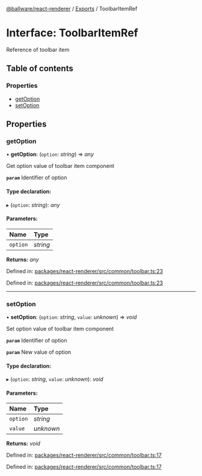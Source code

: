 [@ballware/react-renderer](../README.md) / [Exports](../modules.md) / ToolbarItemRef

# Interface: ToolbarItemRef

Reference of toolbar item

## Table of contents

### Properties

- [getOption](toolbaritemref.md#getoption)
- [setOption](toolbaritemref.md#setoption)

## Properties

### getOption

• **getOption**: (`option`: *string*) => *any*

Get option value of toolbar item component

**`param`** Identifier of option

#### Type declaration:

▸ (`option`: *string*): *any*

#### Parameters:

Name | Type |
:------ | :------ |
`option` | *string* |

**Returns:** *any*

Defined in: [packages/react-renderer/src/common/toolbar.ts:23](https://github.com/ballware/ballware-client/blob/d8b5d6b/packages/react-renderer/src/common/toolbar.ts#L23)

Defined in: [packages/react-renderer/src/common/toolbar.ts:23](https://github.com/ballware/ballware-client/blob/d8b5d6b/packages/react-renderer/src/common/toolbar.ts#L23)

___

### setOption

• **setOption**: (`option`: *string*, `value`: *unknown*) => *void*

Set option value of toolbar item component

**`param`** Identifier of option

**`param`** New value of option

#### Type declaration:

▸ (`option`: *string*, `value`: *unknown*): *void*

#### Parameters:

Name | Type |
:------ | :------ |
`option` | *string* |
`value` | *unknown* |

**Returns:** *void*

Defined in: [packages/react-renderer/src/common/toolbar.ts:17](https://github.com/ballware/ballware-client/blob/d8b5d6b/packages/react-renderer/src/common/toolbar.ts#L17)

Defined in: [packages/react-renderer/src/common/toolbar.ts:17](https://github.com/ballware/ballware-client/blob/d8b5d6b/packages/react-renderer/src/common/toolbar.ts#L17)
